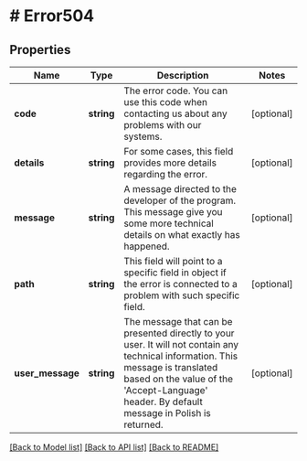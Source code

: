 # # Error504

## Properties

Name | Type | Description | Notes
------------ | ------------- | ------------- | -------------
**code** | **string** | The error code. You can use this code when contacting us about any problems with our systems. | [optional]
**details** | **string** | For some cases, this field provides more details regarding the error. | [optional]
**message** | **string** | A message directed to the developer of the program. This message give you some more technical details on what exactly has happened. | [optional]
**path** | **string** | This field will point to a specific field in object if the error is connected to a problem with such specific field. | [optional]
**user_message** | **string** | The message that can be presented directly to your user. It will not contain any technical information. This message is translated based on the value of the &#39;Accept-Language&#39; header. By default message in Polish is returned. | [optional]

[[Back to Model list]](../../README.md#models) [[Back to API list]](../../README.md#endpoints) [[Back to README]](../../README.md)
